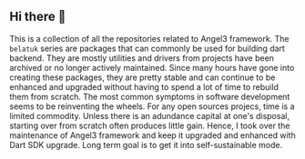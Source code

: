 ## Hi there 👋

This is a collection of all the repositories related to Angel3 framework. The `belatuk` series are packages that can commonly be used for building dart backend. They are mostly utilities and drivers from projects have been archived or no longer actively maintained. Since many hours have gone into creating these packages, they are pretty stable and can continue to be enhanced and upgraded without having to spend a lot of time to rebuild them from scratch. The most common symptoms in software development seems to be reinventing the wheels. For any open sources projecs, time is a limited commodity. Unless there is an adundance capital at one's disposal, starting over from scratch often produces little gain. Hence, I took over the maintenance of Angel3 framework and keep it upgraded and enhanced with Dart SDK upgrade. Long term goal is to get it into self-sustainable mode.  


<!--

**Here are some ideas to get you started:**

🙋‍♀️ A short introduction - what is your organization all about?
🌈 Contribution guidelines - how can the community get involved?
👩‍💻 Useful resources - where can the community find your docs? Is there anything else the community should know?
🍿 Fun facts - what does your team eat for breakfast?
🧙 Remember, you can do mighty things with the power of [Markdown](https://docs.github.com/github/writing-on-github/getting-started-with-writing-and-formatting-on-github/basic-writing-and-formatting-syntax)
-->
